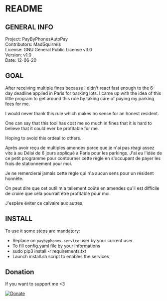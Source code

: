 # README

## GENERAL INFO

Project: PayByPhonesAutoPay  
Contributors: MadSquirrels  
License: GNU General Public License v3.0  
Version: v1.0  
Date: 12-06-20  


## GOAL

After receiving multiple fines because I didn't react fast enough to the 
6-day deadline applied in Paris for parking lots. I came up with the idea of
this little program to get around this rule by taking care of paying my
parking fees for me.

I would never thank this rule which makes no sense for an honest resident.

One can say that this tool has cost me so much in fines that it is hard to
believe that it could ever be profitable for me.

Hoping to avoid this ordeal to others.

Après avoir reçu de multiples amendes parce que je n'ai pas réagi assez vite à
au Délai de 6 jours appliqué à Paris pour les parkings. J'ai eu l'idée de
ce petit programme pour contourner cette règle en s'occupant de payer les frais
de stationnement pour moi.

Je ne remercierai jamais cette règle qui n'a aucun sens pour un résident honnête.

On peut dire que cet outil m'a tellement coûté en amendes qu'il est difficile de
croire que cela pourrait être profitable pour moi.

J'espère éviter ce calvaire aux autres.

## INSTALL

To use it some steps are mandatory:
- Replace on `paybyphones.service` user by your current user
- To fill config.yaml file by your informations
- sudo pip3 install -r requirements.txt
- Launch install.sh script to enables the services

## Donation

If you want to support me <3

[![Donate](https://img.shields.io/badge/Donate-PayPal-green.svg)](https://www.paypal.com/cgi-bin/webscr?cmd=_donations&business=FPG4QZWGUTPXW&currency_code=EUR)
